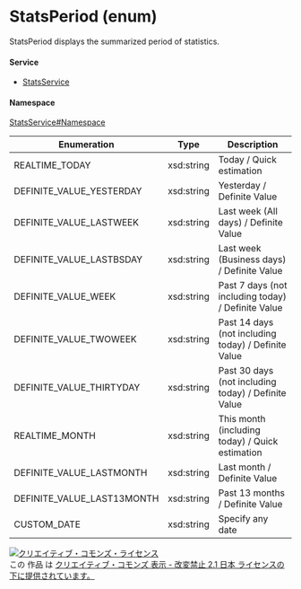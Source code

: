 

# StatsPeriod (enum)

StatsPeriod displays the summarized period of statistics.

#### Service

+ [StatsService](../../services/StatsService.md)

#### Namespace

[StatsService#Namespace](../../services/StatsService.md#namespace)

| Enumeration  |       Type       |          Description          |
| ------------ | ---------------- | ----------------------------- |
| REALTIME_TODAY | xsd:string | Today / Quick estimation |
| DEFINITE_VALUE_YESTERDAY | xsd:string | Yesterday / Definite Value |
| DEFINITE_VALUE_LASTWEEK | xsd:string | Last week (All days) / Definite Value |
| DEFINITE_VALUE_LASTBSDAY | xsd:string | Last week (Business days) / Definite Value |
| DEFINITE_VALUE_WEEK | xsd:string | Past 7 days (not including today) / Definite Value |
| DEFINITE_VALUE_TWOWEEK | xsd:string | Past 14 days (not including today) / Definite Value |
| DEFINITE_VALUE_THIRTYDAY | xsd:string | Past 30 days (not including today) / Definite Value |
| REALTIME_MONTH | xsd:string | This month (including today) / Quick estimation |
| DEFINITE_VALUE_LASTMONTH | xsd:string | Last month / Definite Value |
| DEFINITE_VALUE_LAST13MONTH | xsd:string | Past 13 months / Definite Value |
| CUSTOM_DATE | xsd:string | Specify any date |

<a rel="license" href="http://creativecommons.org/licenses/by-nd/2.1/jp/"><img alt="クリエイティブ・コモンズ・ライセンス" style="border-width:0" src="https://i.creativecommons.org/l/by-nd/2.1/jp/88x31.png" /></a><br />この 作品 は <a rel="license" href="http://creativecommons.org/licenses/by-nd/2.1/jp/">クリエイティブ・コモンズ 表示 - 改変禁止 2.1 日本 ライセンスの下に提供されています。</a>
